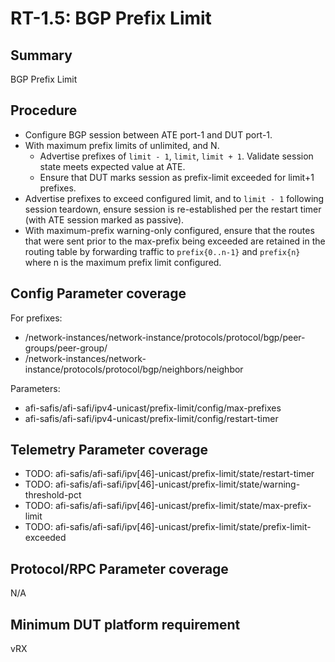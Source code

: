 # RT-1.5: BGP Prefix Limit

## Summary

BGP Prefix Limit

## Procedure

*   Configure BGP session between ATE port-1 and DUT port-1.
*   With maximum prefix limits of unlimited, and N.
    *   Advertise prefixes of `limit - 1`, `limit`, `limit + 1`. Validate
        session state meets expected value at ATE.
    *   Ensure that DUT marks session as prefix-limit exceeded for limit+1
        prefixes.
*   Advertise prefixes to exceed configured limit, and to `limit - 1` following
    session teardown, ensure session is re-established per the restart timer
    (with ATE session marked as passive).
*   With maximum-prefix warning-only configured, ensure that the routes that
    were sent prior to the max-prefix being exceeded are retained in the routing
    table by forwarding traffic to `prefix{0..n-1}` and `prefix{n}` where n is
    the maximum prefix limit configured.

## Config Parameter coverage

For prefixes:

*   /network-instances/network-instance/protocols/protocol/bgp/peer-groups/peer-group/
*   /network-instances/network-instance/protocols/protocol/bgp/neighbors/neighbor

Parameters:

*   afi-safis/afi-safi/ipv4-unicast/prefix-limit/config/max-prefixes
*   afi-safis/afi-safi/ipv4-unicast/prefix-limit/config/restart-timer

## Telemetry Parameter coverage

*   TODO: afi-safis/afi-safi/ipv\[46\]-unicast/prefix-limit/state/restart-timer
*   TODO:
    afi-safis/afi-safi/ipv\[46\]-unicast/prefix-limit/state/warning-threshold-pct
*   TODO:
    afi-safis/afi-safi/ipv\[46\]-unicast/prefix-limit/state/max-prefix-limit
*   TODO:
    afi-safis/afi-safi/ipv\[46\]-unicast/prefix-limit/state/prefix-limit-exceeded

## Protocol/RPC Parameter coverage

N/A

## Minimum DUT platform requirement

vRX
